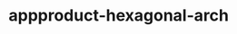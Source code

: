   # appproduct-hexagonal-arch                
            
         
             
        
       
       
         
 
 
